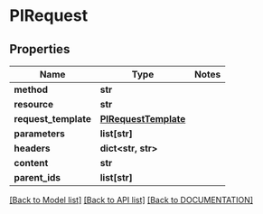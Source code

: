 # PIRequest

## Properties
Name | Type | Notes
------------ | ------------- | -------------
**method** | **str**
**resource** | **str**
**request_template** | **[**PIRequestTemplate**](../models/PIRequestTemplate.md)**
**parameters** | **list[str]**
**headers** | **dict<str, str>**
**content** | **str**
**parent_ids** | **list[str]**

[[Back to Model list]](../../DOCUMENTATION.md#documentation-for-models) [[Back to API list]](../../DOCUMENTATION.md#documentation-for-api-endpoints) [[Back to DOCUMENTATION]](../../DOCUMENTATION.md)

